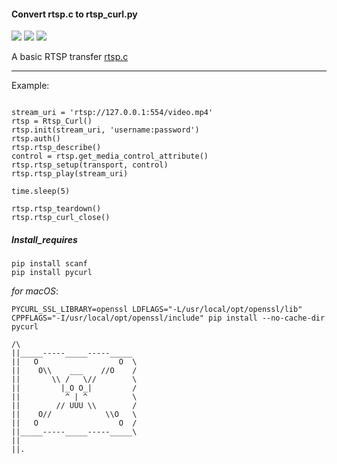 #### Convert rtsp.c to rtsp_curl.py 
![](https://travis-ci.org/madyel/rtsp_curl.svg?branch=master) ![](https://img.shields.io/github/license/madyel/rtsp_curl.svg) ![](https://img.shields.io/github/last-commit/madyel/rtsp_curl.svg)

A basic RTSP transfer [rtsp.c][1]

---

Example:

```

stream_uri = 'rtsp://127.0.0.1:554/video.mp4'
rtsp = Rtsp_Curl()
rtsp.init(stream_uri, 'username:password')
rtsp.auth()
rtsp.rtsp_describe()
control = rtsp.get_media_control_attribute()
rtsp.rtsp_setup(transport, control)
rtsp.rtsp_play(stream_uri)

time.sleep(5)

rtsp.rtsp_teardown()
rtsp.rtsp_curl_close()

```

##### Install_requires

```
pip install scanf 
pip install pycurl
```
<em>for macOS</em>:
```
PYCURL_SSL_LIBRARY=openssl LDFLAGS="-L/usr/local/opt/openssl/lib" CPPFLAGS="-I/usr/local/opt/openssl/include" pip install --no-cache-dir pycurl
```

```
/\
||_____-----_____-----_____
||   O                  O  \
||    O\\    ___    //O    /
||       \\ /   \//        \
||         |_O O_|         /
||          ^ | ^          \
||        // UUU \\        /
||    O//            \\O   \
||   O                  O  /
||_____-----_____-----_____\
||
||.           

```

[1]: [https://curl.haxx.se/libcurl/c/rtsp.html]